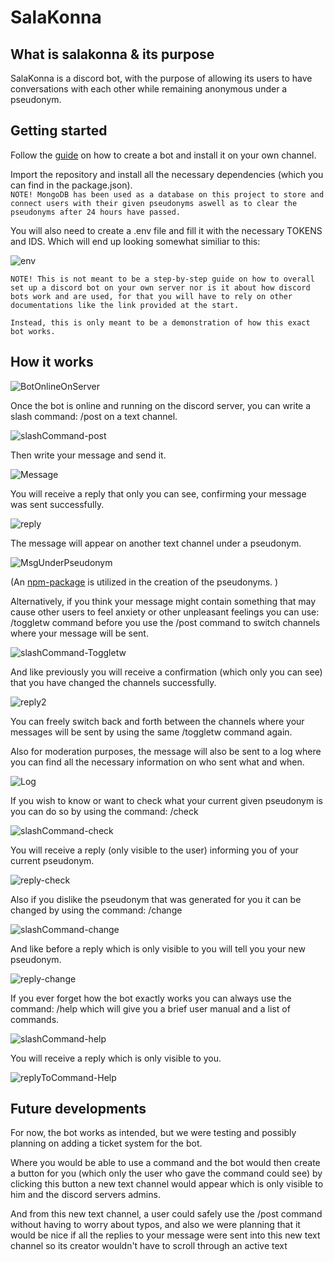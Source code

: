 # SalaKonna

## What is salakonna & its purpose

SalaKonna is a discord bot, with the purpose of allowing its users to have conversations with each other while remaining anonymous under a pseudonym. 

## Getting started

Follow the [guide](https://discord.com/developers/docs/intro) on how to create a bot and install it on your own channel. 

Import the repository and install all the necessary dependencies (which you can find in the package.json).\
`NOTE! MongoDB has been used as a database on this project to store and connect users with their given pseudonyms aswell as to clear the pseudonyms after 24 hours have passed. `

You will also need to create a .env file and fill it with the necessary TOKENS and IDS. Which will end up looking somewhat similiar to this: 

![env](https://user-images.githubusercontent.com/98490914/204344259-a3e348c0-6aac-4220-ab7c-b51523aebb0b.png)

`NOTE! This is not meant to be a step-by-step guide on how to overall set up a discord bot on your own server nor is it about how discord bots work and are used, for that you will have to rely on other documentations like the link provided at the start. `

`Instead, this is only meant to be a demonstration of how this exact bot works. `

## How it works

![BotOnlineOnServer](https://user-images.githubusercontent.com/98490914/204345249-bc3504c1-fe32-4939-8870-08c50a510201.png)

Once the bot is online and running on the discord server, you can write a slash command: /post on a text channel. 

![slashCommand-post](https://user-images.githubusercontent.com/98490914/204326777-5139611f-c04e-4c0a-8db3-41930ce5cb4b.png)

Then write your message and send it. 

![Message](https://user-images.githubusercontent.com/98490914/204327731-447c4781-94fd-47c0-9eb9-afcf2c87cb5e.png)

You will receive a reply that only you can see, confirming your message was sent successfully. 

![reply](https://user-images.githubusercontent.com/98490914/204327528-f87bc683-89d3-41b2-ac6e-31397a064631.png)

The message will appear on another text channel under a pseudonym. 

![MsgUnderPseudonym](https://user-images.githubusercontent.com/98490914/204328045-620dee33-52fb-4866-862d-3a72649369b9.png)

(An [npm-package](https://www.npmjs.com/package/random-word-slugs/v/0.0.3) is utilized in the creation of the pseudonyms. )

Alternatively, if you think your message might contain something that may cause other users to feel anxiety or other unpleasant feelings you can use: /toggletw command before you use the /post command to switch channels where your message will be sent. 

![slashCommand-Toggletw](https://user-images.githubusercontent.com/98490914/204336894-d866a208-670d-4986-bea3-a7dc0a71a42b.png)

And like previously you will receive a confirmation (which only you can see) that you have changed the channels successfully. 

![reply2](https://user-images.githubusercontent.com/98490914/204337217-2d0fcaf0-0d96-4fe3-90e5-6a379868277e.png)

You can freely switch back and forth between the channels where your messages will be sent by using the same /toggletw command again. 

Also for moderation purposes, the message will also be sent to a log where you can find all the necessary information on who sent what and when. 

![Log](https://user-images.githubusercontent.com/98490914/204331573-e645b146-0dde-489a-8219-6799ca4dc817.png)

If you wish to know or want to check what your current given pseudonym is you can do so by using the command: /check

![slashCommand-check](https://user-images.githubusercontent.com/98490914/204513994-b78a6458-e76a-4740-810e-508afabedd2d.png)

You will receive a reply (only visible to the user) informing you of your current pseudonym. 

![reply-check](https://user-images.githubusercontent.com/98490914/204514038-8d8d3200-ed31-4447-9f87-b0c64e57e5fa.png)

Also if you dislike the pseudonym that was generated for you it can be changed by using the command: /change

![slashCommand-change](https://user-images.githubusercontent.com/98490914/204514117-af3c422e-855d-437e-ade9-78589035d95a.png)

And like before a reply which is only visible to you will tell you your new pseudonym. 

![reply-change](https://user-images.githubusercontent.com/98490914/204514174-71bf3a16-12da-4331-b835-2becf485f38d.png)

If you ever forget how the bot exactly works you can always use the command: /help which will give you a brief user manual and a list of commands. 

![slashCommand-help](https://user-images.githubusercontent.com/98490914/204350972-27e37dd8-605d-42f3-bad6-0db5c8194841.png)

You will receive a reply which is only visible to you. 

![replyToCommand-Help](https://user-images.githubusercontent.com/98490914/204518295-99b87a9e-db21-4f7c-9878-1d6168f3c06b.png)

## Future developments

For now, the bot works as intended, but we were testing and possibly planning on adding a ticket system for the bot. 

Where you would be able to use a command and the bot would then create a button for you (which only the user who gave the command could see) by clicking this button a new text channel would appear which is only visible to him and the discord servers admins. 

And from this new text channel, a user could safely use the /post command without having to worry about typos, and also we were planning that it would be nice if all the replies to your message were sent into this new text channel so its creator wouldn't have to scroll through an active text 
